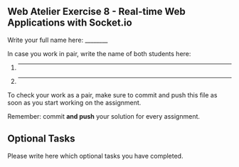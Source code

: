## Web Atelier Exercise 8 - Real-time Web Applications with Socket.io

Write your full name here: ________

In case you work in pair, write the name of both students here:

1. _________
2. _________

To check your work as a pair, make sure to commit and push this file as soon as you start working on the assignment.


Remember: commit __and push__ your solution for every assignment.

## Optional Tasks

Please write here which optional tasks you have completed.
